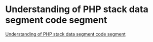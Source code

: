 # Understanding of PHP stack data segment code segment
[Understanding of PHP stack data segment code segment](https://aiwithcloud.com/2022/09/19/understanding_of_php_stack_data_segment_code_segment/)